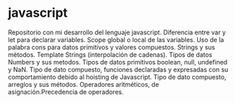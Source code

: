 # javascript
Repositorio con mi desarrollo del lenguaje javascript. Diferencia entre var y let para declarar variables. Scope global o local de las variables. Uso de la palabra cons para datos primitivos y valores compuestos. Strings y sus métodos. Template Strings (interpolación de cadenas). Tipos de datos Numbers y sus metodos. Tipos de datos primitivos boolean, null, undefined y NaN. Tipo de dato compuesto, funciones declaradas y expresadas con su comportamiento debido al hoisting de Javascript. Tipo de dato compuesto, arreglos y sus métodos. Operadores aritméticos, de asignación.Precedencia de operadores.
